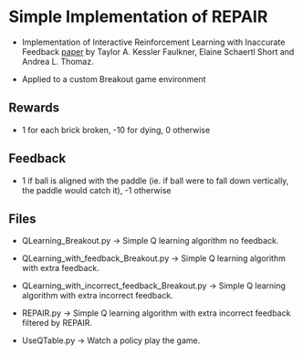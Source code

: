 # Simple Implementation of REPAIR

- Implementation of Interactive Reinforcement Learning with Inaccurate Feedback [paper](https://sim.ece.utexas.edu/static/papers/REPaIR-ICRA.pdf) by Taylor A. Kessler Faulkner, Elaine Schaertl Short and Andrea L. Thomaz.

- Applied to a custom Breakout game environment

## Rewards

- 1 for each brick broken, -10 for dying, 0 otherwise

## Feedback

- 1 if ball is aligned with the paddle (ie. if ball were to fall down vertically, the paddle would catch it), -1 otherwise

## Files

- QLearning_Breakout.py -> Simple Q learning algorithm no feedback.

- QLearning_with_feedback_Breakout.py -> Simple Q learning algorithm with extra feedback.

- QLearning_with_incorrect_feedback_Breakout.py -> Simple Q learning algorithm with extra incorrect feedback.

- REPAIR.py -> Simple Q learning algorithm with extra incorrect feedback filtered by REPAIR.

- UseQTable.py -> Watch a policy play the game.
